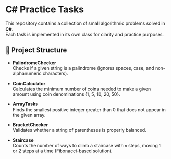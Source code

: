 # C# Practice Tasks

This repository contains a collection of small algorithmic problems
solved in **C#**.\
Each task is implemented in its own class for clarity and practice
purposes.

## 📂 Project Structure

-   **PalindromeChecker**\
    Checks if a given string is a palindrome (ignores spaces, case, and
    non-alphanumeric characters).

-   **CoinCalculator**\
    Calculates the minimum number of coins needed to make a given amount
    using coin denominations {1, 5, 10, 20, 50}.

-   **ArrayTasks**\
    Finds the smallest positive integer greater than 0 that does not
    appear in the given array.

-   **BracketChecker**\
    Validates whether a string of parentheses is properly balanced.

-   **Staircase**\
    Counts the number of ways to climb a staircase with `n` steps,
    moving 1 or 2 steps at a time (Fibonacci-based solution).

